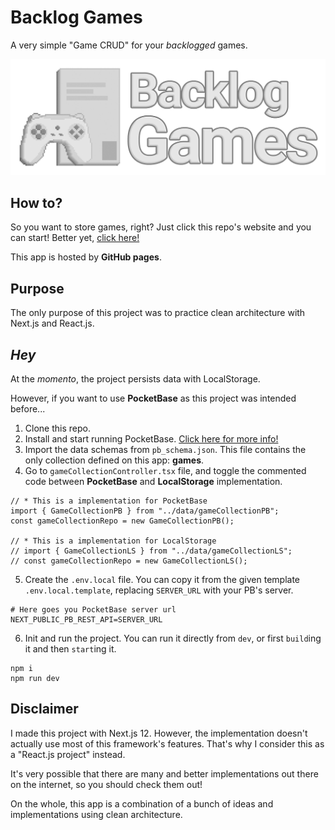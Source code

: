 # Backlog Games

A very simple "Game CRUD" for your *backlogged* games.

![Backlog Games logo](/assets/backlog-games.png "Backlog Games logo")

## How to?

So you want to store games, right? Just click this repo's website and you can start! Better yet, [click here!](https://complexralex.github.io/backlog-games/)

This app is hosted by **GitHub pages**.

## Purpose

The only purpose of this project was to practice clean architecture with Next.js and React.js.

## *Hey*

At the *momento*, the project persists data with LocalStorage.

However, if you want to use **PocketBase** as this project was intended before...

1. Clone this repo.
2. Install and start running PocketBase. [Click here for more info!](https://pocketbase.io/)
3. Import the data schemas from `pb_schema.json`. This file contains the only collection defined on this app: **games**.
4. Go to `gameCollectionController.tsx` file, and toggle the commented code between **PocketBase** and **LocalStorage** implementation.

```tsx
// * This is a implementation for PocketBase
import { GameCollectionPB } from "../data/gameCollectionPB";
const gameCollectionRepo = new GameCollectionPB();

// * This is a implementation for LocalStorage
// import { GameCollectionLS } from "../data/gameCollectionLS";
// const gameCollectionRepo = new GameCollectionLS();
```

5. Create the `.env.local` file. You can copy it from the given template `.env.local.template`, replacing `SERVER_URL` with your PB's server.

```shell
# Here goes you PocketBase server url
NEXT_PUBLIC_PB_REST_API=SERVER_URL
```

6. Init and run the project. You can run it directly from `dev`, or first `build`ing it and then `start`ing it.

```shell
npm i
npm run dev
```

## Disclaimer

I made this project with Next.js 12. However, the implementation doesn't actually use most of this framework's features. That's why I consider this as a "React.js project" instead.

It's very possible that there are many and better implementations out there on the internet, so you should check them out!

On the whole, this app is a combination of a bunch of ideas and implementations using clean architecture.
